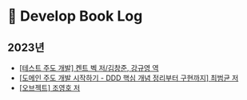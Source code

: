 # :book: Develop Book Log

## 2023년
- [[테스트 주도 개발] 켄트 벡 저/김창준, 강규영 역](https://heechlog.tistory.com/2)
- [[도메인 주도 개발 시작하기 - DDD 핵심 개념 정리부터 구현까지] 최범균 저]()
- [[오브젝트] 조영호 저]()
